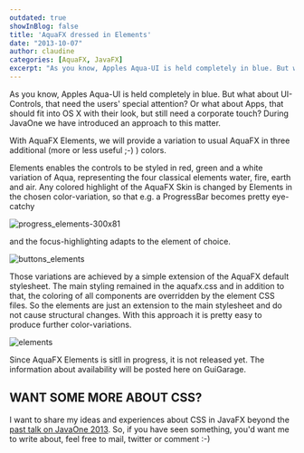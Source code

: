```yaml
---
outdated: true
showInBlog: false
title: 'AquaFX dressed in Elements'
date: "2013-10-07"
author: claudine
categories: [AquaFX, JavaFX]
excerpt: "As you know, Apples Aqua-UI is held completely in blue. But what about UI-Controls, that need the users' special attention? Or what about Apps, that should fit into OS X with their look, but still need a corporate touch? During JavaOne we have introduced an approach to this matter."
---
```

As you know, Apples Aqua-UI is held completely in blue. But what about UI-Controls, that need the users' special attention? Or what about Apps, that should fit into OS X with their look, but still need a corporate touch? During JavaOne we have introduced an approach to this matter.

With AquaFX Elements, we will provide a variation to usual AquaFX in three additional (more or less useful ;-) ) colors.

Elements enables the controls to be styled in red, green and a white variation of Aqua, representing the four classical elements water, fire, earth and air. Any colored highlight of the AquaFX Skin is changed by Elements in the chosen color-variation, so that e.g. a ProgressBar becomes pretty eye-catchy

![progress_elements-300x81](/posts/guigarage-legacy/progress_elements-300x81.png)

and the focus-highlighting adapts to the element of choice.

![buttons_elements](/posts/guigarage-legacy/buttons_elements.png)

Those variations are achieved by a simple extension of the AquaFX default stylesheet. The main styling remained in the aquafx.css and in addition to that, the coloring of all components are overridden by the element CSS files. So the elements are just an extension to the main stylesheet and do not cause structural changes. With this approach it is pretty easy to produce further color-variations.

![elements](/posts/guigarage-legacy/elements.png)

Since AquaFX Elements is sitll in progress, it is not released yet. The information about availability will be posted here on GuiGarage.

## WANT SOME MORE ABOUT CSS?

I want to share my ideas and experiences about CSS in JavaFX beyond the [past talk on JavaOne 2013](http://de.slideshare.net/ClaudineZillmann/lets-get-wetbestpracticesforskinningjavafxcontrols). So, if you have seen something, you'd want me to write about, feel free to mail, twitter or comment :-)

